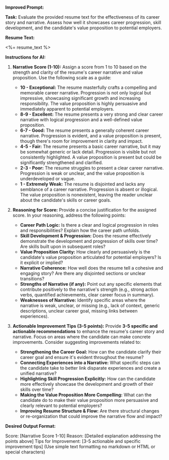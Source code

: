 **Improved Prompt:**

**Task:** Evaluate the provided resume text for the effectiveness of its career story and narrative. Assess how well it showcases career progression, skill development, and the candidate's value proposition to potential employers.

**Resume Text:**

<%= resume_text %>

**Instructions for AI:**

1. **Narrative Score (1-10):** Assign a score from 1 to 10 based on the strength and clarity of the resume's career narrative and value proposition. Use the following scale as a guide:

   - **10 - Exceptional:** The resume masterfully crafts a compelling and memorable career narrative. Progression is not only logical but impressive, showcasing significant growth and increasing responsibility. The value proposition is highly persuasive and immediately apparent to potential employers.
   - **8-9 - Excellent:** The resume presents a very strong and clear career narrative with logical progression and a well-defined value proposition.
   - **6-7 - Good:** The resume presents a generally coherent career narrative. Progression is evident, and a value proposition is present, though there's room for improvement in clarity and impact.
   - **4-5 - Fair:** The resume presents a basic career narrative, but it may be somewhat generic or lack detail. Progression is visible but not consistently highlighted. A value proposition is present but could be significantly strengthened and clarified.
   - **2-3 - Poor:** The resume struggles to present a clear career narrative. Progression is weak or unclear, and the value proposition is underdeveloped or vague.
   - **1 - Extremely Weak:** The resume is disjointed and lacks any semblance of a career narrative. Progression is absent or illogical. The value proposition is nonexistent, leaving the reader unclear about the candidate's skills or career goals.

2. **Reasoning for Score:** Provide a concise justification for the assigned score. In your reasoning, address the following points:

   - **Career Path Logic:** Is there a clear and logical progression in roles and responsibilities? Explain how the career path unfolds.
   - **Skill Development & Progression:** Does the resume effectively demonstrate the development and progression of skills over time? Are skills built upon in subsequent roles?
   - **Value Proposition Clarity:** How clearly and persuasively is the candidate's value proposition articulated for potential employers? Is it explicit or implied?
   - **Narrative Coherence:** How well does the resume tell a cohesive and engaging story? Are there any disjointed sections or unclear transitions?
   - **Strengths of Narrative (if any):** Point out any specific elements that contribute positively to the narrative's strength (e.g., strong action verbs, quantified achievements, clear career focus in summary).
   - **Weaknesses of Narrative:** Identify specific areas where the narrative is weak, unclear, or missing (e.g., lack of context, generic descriptions, unclear career goal, missing links between experiences).

3. **Actionable Improvement Tips (3-5 points):** Provide **3-5 specific and actionable recommendations** to enhance the resume's career story and narrative. Focus on areas where the candidate can make concrete improvements. Consider suggesting improvements related to:

   - **Strengthening the Career Goal:** How can the candidate clarify their career goal and ensure it's evident throughout the resume?
   - **Connecting Experiences into a Narrative:** What specific steps can the candidate take to better link disparate experiences and create a unified narrative?
   - **Highlighting Skill Progression Explicitly:** How can the candidate more effectively showcase the development and growth of their skills over time?
   - **Making the Value Proposition More Compelling:** What can the candidate do to make their value proposition more persuasive and clearly relevant to potential employers?
   - **Improving Resume Structure & Flow:** Are there structural changes or re-organization that could improve the narrative flow and impact?

**Desired Output Format:**

Score: [Narrative Score 1-10]
Reason: [Detailed explanation addressing the points above]
Tips for Improvement: [3-5 actionable and specific improvement tips] (Use simple text formatting no markdown or HTML or special characters)
